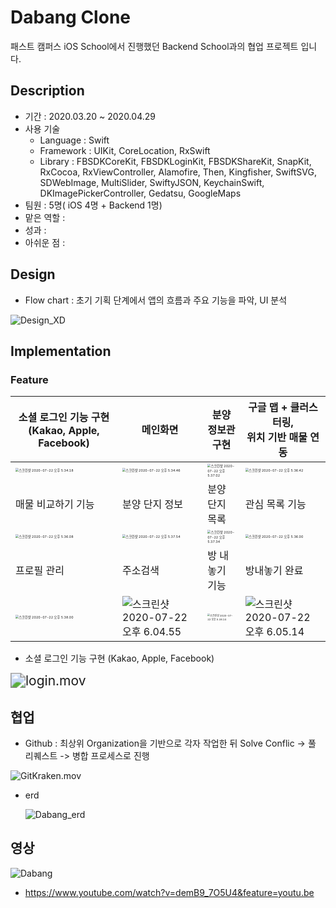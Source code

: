 # Dabang Clone

패스트 캠퍼스 iOS School에서 진행했던 Backend School과의 협업 프로젝트 입니다.



## Description

- 기간 : 2020.03.20 ~ 2020.04.29
- 사용 기술
  - Language : Swift
  - Framework : UIKit, CoreLocation, RxSwift
  - Library : FBSDKCoreKit, FBSDKLoginKit, FBSDKShareKit, SnapKit, RxCocoa, RxViewController, Alamofire, Then, Kingfisher, SwiftSVG, SDWebImage, MultiSlider, SwiftyJSON, KeychainSwift, DKImagePickerController, Gedatsu, GoogleMaps
- 팀원 : 5명( iOS 4명 + Backend 1명)
- 맡은 역할 :
- 성과 :
- 아쉬운 점 :

## Design

- Flow chart : 초기 기획 단계에서 앱의 흐름과 주요 기능을 파악, UI 분석

![Design_XD](https://tva1.sinaimg.cn/large/007S8ZIlgy1gh6rkb6bk8g30d10dwqvg.gif)



## Implementation

### Feature

| 소셜 로그인 기능 구현 (Kakao, Apple, Facebook)               | 메인화면                                                     | 분양 정보관 구현                                             | 구글 맵 + 클러스터링,<br /> 위치 기반 매물 연동              |
| ------------------------------------------------------------ | ------------------------------------------------------------ | ------------------------------------------------------------ | ------------------------------------------------------------ |
| <img src="https://tva1.sinaimg.cn/large/007S8ZIlgy1ggzugw3665j30u01k9h81.jpg" alt="스크린샷 2020-07-22 오후 5.34.18" style="zoom:33%;" /> | <img src="https://tva1.sinaimg.cn/large/007S8ZIlgy1ggzug3slv7j30u01k9qv5.jpg" alt="스크린샷 2020-07-22 오후 5.34.46" style="zoom:33%;" /> | <img src="https://tva1.sinaimg.cn/large/007S8ZIlgy1ggzue0buygj30u01k9u0x.jpg" alt="스크린샷 2020-07-22 오후 5.37.02" style="zoom: 33%;" /> | <img src="https://tva1.sinaimg.cn/large/007S8ZIlgy1ggzuerp851j30u01k9hdt.jpg" alt="스크린샷 2020-07-22 오후 5.36.42" style="zoom:33%;" /> |
| 매물 비교하기 기능                                           | 분양 단지 정보                                               | 분양 단지 목록                                               | 관심 목록 기능                                               |
| <img src="https://tva1.sinaimg.cn/large/007S8ZIlgy1ggzuhe65ekj30u01k94qp.jpg" alt="스크린샷 2020-07-22 오후 5.36.08" style="zoom:33%;" /> | <img src="https://tva1.sinaimg.cn/large/007S8ZIlgy1ggzuhxaiozj30u01k9kjl.jpg" alt="스크린샷 2020-07-22 오후 5.37.54" style="zoom:33%;" /> | <img src="https://tva1.sinaimg.cn/large/007S8ZIlgy1ggzuj8ekjvj30u01k9kjl.jpg" alt="스크린샷 2020-07-22 오후 5.37.34" style="zoom:33%;" /> | <img src="https://tva1.sinaimg.cn/large/007S8ZIlgy1ggzuicluxej30u01k9e81.jpg" alt="스크린샷 2020-07-22 오후 5.36.00" style="zoom:33%;" /> |
| 프로필 관리                                                  | 주소검색                                                     | 방 내놓기 기능                                               | 방내놓기 완료                                                |
| <img src="https://tva1.sinaimg.cn/large/007S8ZIlgy1ggzuirhiguj30u01k9kff.jpg" alt="스크린샷 2020-07-22 오후 5.38.00" style="zoom:33%;" /> | ![스크린샷 2020-07-22 오후 6.04.55](https://tva1.sinaimg.cn/large/007S8ZIlgy1ggzv95bs17j30u01k91kx.jpg) | <img src="https://tva1.sinaimg.cn/large/007S8ZIlgy1ggzuleuik4j30u01k9h8w.jpg" alt="스크린샷 2020-07-22 오후 5.38.14" style="zoom:25%;" /> | ![스크린샷 2020-07-22 오후 6.05.14](https://tva1.sinaimg.cn/large/007S8ZIlgy1ggzv8y55j4j30u01k9b29.jpg) |



- 소셜 로그인 기능 구현 (Kakao, Apple, Facebook)

<img src="https://tva1.sinaimg.cn/large/007S8ZIlgy1ggzt8hhpwzg30dw07te08.gif" alt="login.mov" style="zoom:150%;" />



## 협업

- Github : 최상위 Organization을 기반으로 각자 작업한 뒤 Solve Conflic -> 풀 리퀘스트 -> 병합 프로세스로 진행

![GitKraken.mov](https://tva1.sinaimg.cn/large/007S8ZIlgy1ggzuamg4n7g30dw0a41kz.gif)

* erd

  ![Dabang_erd](https://tva1.sinaimg.cn/large/007S8ZIlgy1gh6rgry8b9j31n40u0430.jpg)



## 영상

![Dabang](https://tva1.sinaimg.cn/large/007S8ZIlgy1gh6rlm3t6jj31hj0u075o.jpg)

* https://www.youtube.com/watch?v=demB9_7O5U4&feature=youtu.be